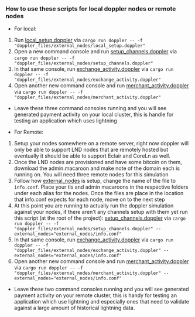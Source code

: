 ### How to use these scripts for local doppler nodes or remote nodes
- For local:
1. Run [local_setup.doppler](local_setup.doppler) via `cargo run doppler -- -f "doppler_files/external_nodes/local_setup.doppler"`
2. Open a new command console and run [setup_channels.doppler](setup_channels.doppler) via `cargo run doppler -- -f "doppler_files/external_nodes/setup_channels.doppler"`
3. In that same console, run [exchange_activity.doppler](exchange_activity.doppler) via `cargo run doppler -- -f "doppler_files/external_nodes/exchange_activity.doppler"`
4. Open another new command console and run [merchant_activity.doppler](merchant_activity.doppler) via `cargo run doppler -- -f "doppler_files/external_nodes/merchant_activity.doppler"`
- Leave these three command consoles running and you will see generated payment activity on your local cluster, this is handle for testing an application which uses lightning

- For Remote:
1. Setup your nodes somewhere on a remote server, right now doppler will only be able to support LND nodes that are remotely hosted but eventually it should be able to support Eclair and CoreLn as well. 
2. Once the LND nodes are provisioned and have some bitcoin on them, download the admin.macaroon and make note of the domain each is running on. You will need three remote nodes for this simulation
3. Follow how [external_nodes](../../external_nodes/info.example.conf) is setup, change the name of the file to `info.conf`. Place your tls and admin macaroons in the respective folders under each alias for the nodes. Once the files are place in the location that info.conf expects for each node, move on to the next step
4. At this point you are running to actually run the doppler simulation against your nodes, if there aren't any channels setup with them yet run this script (at the root of the project):
[setup_channels.doppler](setup_channels.doppler) via `cargo run doppler -- -f "doppler_files/external_nodes/setup_channels.doppler" --external_nodes="external_nodes/info.conf"` 
5. In that same console, run [exchange_activity.doppler](exchange_activity.doppler) via `cargo run doppler -- -f "doppler_files/external_nodes/exchange_activity.doppler" --external_nodes="external_nodes/info.conf"`
6.  Open another new command console and run [merchant_activity.doppler](merchant_activity.doppler) via `cargo run doppler -- -f "doppler_files/external_nodes/merchant_activity.doppler" --external_nodes="external_nodes/info.conf"`
- Leave these two command consoles running and you will see generated payment activity on your remote cluster, this is handy for testing an application which use lightning and especially ones that need to validate against a large amount of historical lightning data.

